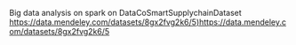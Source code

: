 Big data analysis on spark on DataCoSmartSupplychainDataset
[https://data.mendeley.com/datasets/8gx2fvg2k6/5)](https://data.mendeley.com/datasets/8gx2fvg2k6/5)https://data.mendeley.com/datasets/8gx2fvg2k6/5
